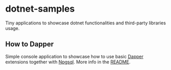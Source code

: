 # dotnet-samples

Tiny applications to showcase dotnet functionalities and third-party libraries usage.

## How to Dapper

Simple console application to showcase how to use basic [Dapper](https://github.com/DapperLib/Dapper) extensions together with [Npgsql](https://github.com/npgsql/npgsql). More info in the [README](./src/HowToDapper/README.md).
